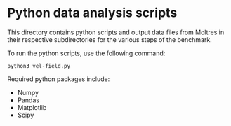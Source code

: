 # Python data analysis scripts

This directory contains python scripts and output data files from Moltres
in their respective subdirectories for the various steps of the benchmark.

To run the python scripts, use the following command:
```
python3 vel-field.py
```

Required python packages include:
- Numpy
- Pandas
- Matplotlib
- Scipy

